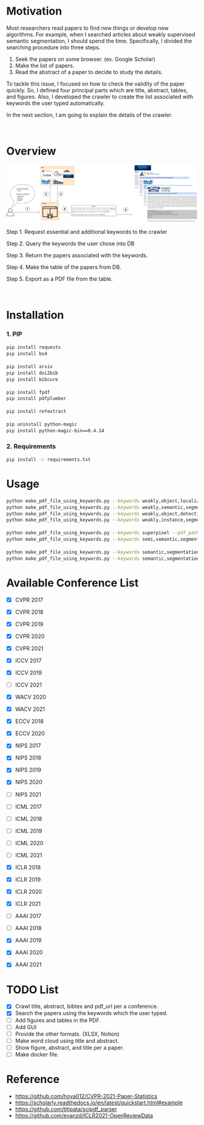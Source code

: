 # Motivation
Most researchers read papers to find new things or develop new algorithms. For example, when I searched articles about weakly supervised semantic segmentation, I should spend the time. Specifically, I divided the searching procedure into three steps. 

1. Seek the papers on some browser. (ex. Google Scholar)
2. Make the list of papers.
3. Read the abstract of a paper to decide to study the details.

To tackle this issue, I focused on how to check the validity of the paper quickly. So, I defined four principal parts which are title, abstract, tables, and figures. Also, I developed the crawler to create the list associated with keywords the user typed automatically. 

In the next section, I am going to explain the details of the crawler. 

<br>

# Overview

![Overview](./resource/Crawler_For_Searching_Papers-Overview.png)

Step 1. Request essential and additional keywords to the crawler

Step 2. Query the keywords the user chose into DB

Step 3. Return the papers associated with the keywords. 

Step 4. Make the table of the papers from DB. 

Step 5. Export as a PDF file from the table. 

<br>

# Installation

### 1. PIP 
```bash
pip install requests
pip install bs4

pip install arxiv
pip install doi2bib
pip install bibcure

pip install fpdf
pip install pdfplumber

pip install refextract

pip uninstall python-magic
pip install python-magic-bin==0.4.14
```

### 2. Requirements
```bash
pip install -r requirements.txt
```

# Usage
```bash
python make_pdf_file_using_keywords.py --keywords weakly,object,localization --pdf_path ./results/WSOL.pdf
python make_pdf_file_using_keywords.py --keywords weakly,semantic,segmentation --pdf_path ./results/WSSS.pdf 
python make_pdf_file_using_keywords.py --keywords weakly,object,detection --pdf_path ./results/WSOD.pdf 
python make_pdf_file_using_keywords.py --keywords weakly,instance,segmentation --pdf_path ./results/WSIS.pdf

python make_pdf_file_using_keywords.py --keywords superpixel --pdf_path ./results/SuperPixel.pdf
python make_pdf_file_using_keywords.py --keywords semi,semantic,segmentation --pdf_path ./results/Semi-Supervised_Semantic_Segmentation.pdf

python make_pdf_file_using_keywords.py --keywords semantic,segmentation --pdf_path ./results/SS.pdf --years 2021,2020,2019
python make_pdf_file_using_keywords.py --keywords semantic,segmentation --pdf_path ./results/SS.pdf --years 2021
```

# Available Conference List
- [x] CVPR 2017
- [x] CVPR 2018
- [x] CVPR 2019
- [x] CVPR 2020
- [x] CVPR 2021

- [x] ICCV 2017
- [x] ICCV 2019
- [ ] ICCV 2021

- [x] WACV 2020
- [x] WACV 2021

- [x] ECCV 2018
- [x] ECCV 2020

- [x] NIPS 2017
- [x] NIPS 2018
- [x] NIPS 2019
- [x] NIPS 2020
- [ ] NIPS 2021

- [ ] ICML 2017
- [ ] ICML 2018
- [ ] ICML 2019
- [ ] ICML 2020
- [ ] ICML 2021

- [x] ICLR 2018
- [x] ICLR 2019
- [x] ICLR 2020
- [x] ICLR 2021 

- [ ] AAAI 2017
- [ ] AAAI 2018
- [x] AAAI 2019
- [x] AAAI 2020
- [x] AAAI 2021

# TODO List
- [X] Crawl title, abstract, bibtex and pdf_url per a conference.
- [x] Search the papers using the keywords which the user typed. 
- [ ] Add figures and tables in the PDF.
- [ ] Add GUI
- [ ] Provide the other formats. (XLSX, Notion)
- [ ] Make word cloud using title and abstract.
- [ ] Show figure, abstract, and title per a paper. 
- [ ] Make docker file.

# Reference
- https://github.com/hoya012/CVPR-2021-Paper-Statistics
- https://scholarly.readthedocs.io/en/latest/quickstart.html#example
- https://github.com/titipata/scipdf_parser
- https://github.com/evanzd/ICLR2021-OpenReviewData